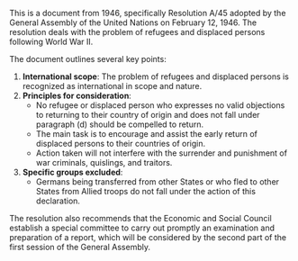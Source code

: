 This is a document from 1946, specifically Resolution A/45 adopted by the General Assembly of the United Nations on February 12, 1946. The resolution deals with the problem of refugees and displaced persons following World War II.

The document outlines several key points:

1. **International scope**: The problem of refugees and displaced persons is recognized as international in scope and nature.
2. **Principles for consideration**:
	* No refugee or displaced person who expresses no valid objections to returning to their country of origin and does not fall under paragraph (d) should be compelled to return.
	* The main task is to encourage and assist the early return of displaced persons to their countries of origin.
	* Action taken will not interfere with the surrender and punishment of war criminals, quislings, and traitors.
3. **Specific groups excluded**:
	* Germans being transferred from other States or who fled to other States from Allied troops do not fall under the action of this declaration.

The resolution also recommends that the Economic and Social Council establish a special committee to carry out promptly an examination and preparation of a report, which will be considered by the second part of the first session of the General Assembly.